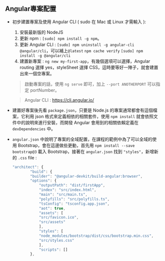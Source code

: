## Angular專案配置

* 初步建置專案及使用 Angular CLI ( sudo 在 Mac 或 Linux 才需輸入 ):
    1. 安裝最新版的 NodeJS
    2. 更新 npm :
        `[sudo] npm install -g npm`。
    3. 更新 Angular CLI :
        `[sudo] npm uninstall -g angular-cli @angular/cli`，可以補上`@latest`
        `npm cache verify`
        `[sudo] npm install -g @angular/cli`
    4. 建置新專案 :
        `ng new my-first-app`，有幾個選項可以選擇，Angular routing 選擇 yes，styleSheet 選擇 CSS，這時要等好一陣子，就會建置出來一個空專案。
    > 啟動專案的話，使用 `ng serve` 即可，加上 `--port ANOTHERPORT` 可以指定 portNumber。

    > Angular CLI : https://cli.angular.io/

* 建置好專案後先看 `package.json`，只要是 Node.js 的專案通常都會有這個檔案，它利用 json 格式來定義相依的相關套件，使用 `npm install` 就會依照文件中的說明來進行安裝，而開發 Angular 會用到的相關依賴定義在 `devDependencies` 中。

* `angular.json` 中說明了專案的全域配置，在課程的範例中為了可以全域的使用 Bootstrap，會在這邊做些更動，首先用 `npm install --save bootstrap@3` 載入 Bootstrap，接著在 `angular.json` 找到 `"styles"`，新增新的 `.css` file :

    ``` JavaScript
    "architect": {
            "build": {
            "builder": "@angular-devkit/build-angular:browser",
            "options": {
                "outputPath": "dist/firstApp",
                "index": "src/index.html",
                "main": "src/main.ts",
                "polyfills": "src/polyfills.ts",
                "tsConfig": "tsconfig.app.json",
                "aot": true,
                "assets": [
                "src/favicon.ico",
                "src/assets"
                ],
                "styles": [
                "node_modules/bootstrap/dist/css/bootstrap.min.css",
                "src/styles.css"
                ],
                "scripts": []
            },
    ```
